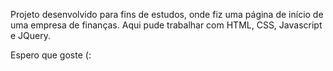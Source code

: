 Projeto desenvolvido para fins de estudos, onde fiz uma página de início de uma empresa de finanças. Aqui pude trabalhar com HTML, CSS, Javascript e JQuery. 

Espero que goste (: